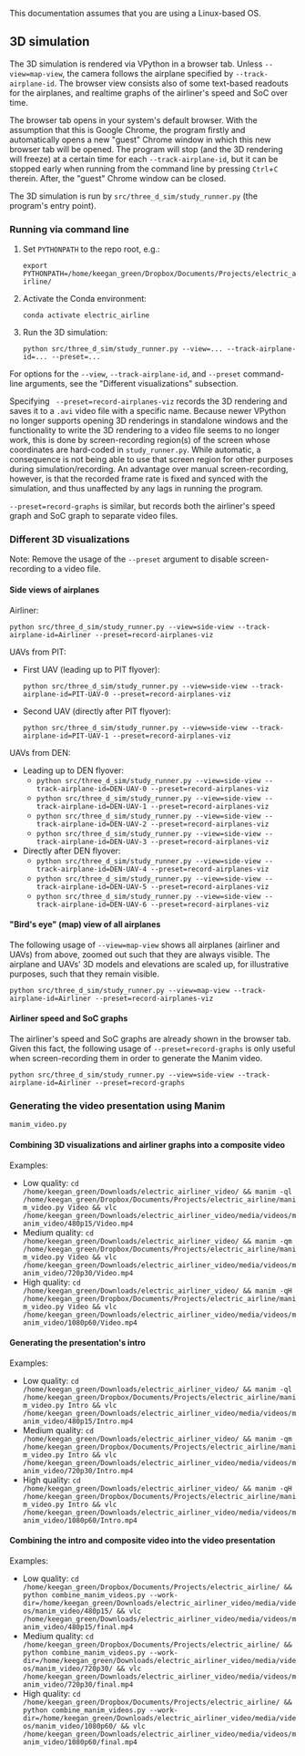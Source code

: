 This documentation assumes that you are using a Linux-based OS.

## 3D simulation

The 3D simulation is rendered via VPython in a browser tab. Unless `--view=map-view`, the camera follows the airplane specified by `--track-airplane-id`. The browser view consists also of some text-based readouts for the airplanes, and realtime graphs of the airliner's speed and SoC over time.

The browser tab opens in your system's default browser. With the assumption that this is Google Chrome, the program firstly and automatically opens a new "guest" Chrome window in which this new browser tab will be opened. The program will stop (and the 3D rendering will freeze) at a certain time for each `--track-airplane-id`, but it can be stopped early when running from the command line by pressing `Ctrl`+`C` therein. After, the "guest" Chrome window can be closed. 

The 3D simulation is run by `src/three_d_sim/study_runner.py` (the program's entry point).

### Running via command line

1. Set `PYTHONPATH` to the repo root, e.g.:
    
    `export PYTHONPATH=/home/keegan_green/Dropbox/Documents/Projects/electric_airline/`
    
2. Activate the Conda environment:
    
    `conda activate electric_airline`
    
3. Run the 3D simulation:
    
    `python src/three_d_sim/study_runner.py --view=... --track-airplane-id=... --preset=...`

For options for the `--view`, `--track-airplane-id`, and `--preset` command-line arguments, see the "Different visualizations" subsection.

Specifying ` --preset=record-airplanes-viz` records the 3D rendering and saves it to a `.avi` video file with a specific name. Because newer VPython no longer supports opening 3D renderings in standalone windows and the functionality to write the 3D rendering to a video file seems to no longer work, this is done by screen-recording region(s) of the screen whose coordinates are hard-coded in `study_runner.py`. While automatic, a consequence is not being able to use that screen region for other purposes during simulation/recording. An advantage over manual screen-recording, however, is that the recorded frame rate is fixed and synced with the simulation, and thus unaffected by any lags in running the program.

`--preset=record-graphs` is similar, but records both the airliner's speed graph and SoC graph to separate video files.

### Different 3D visualizations

Note: Remove the usage of the `--preset` argument to disable screen-recording to a video file.

#### Side views of airplanes

Airliner:

`python src/three_d_sim/study_runner.py --view=side-view --track-airplane-id=Airliner --preset=record-airplanes-viz`

UAVs from PIT:
  - First UAV (leading up to PIT flyover):
    
    `python src/three_d_sim/study_runner.py --view=side-view --track-airplane-id=PIT-UAV-0 --preset=record-airplanes-viz`
    
  - Second UAV (directly after PIT flyover):
    
    `python src/three_d_sim/study_runner.py --view=side-view --track-airplane-id=PIT-UAV-1 --preset=record-airplanes-viz`

UAVs from DEN:
  - Leading up to DEN flyover:
    - `python src/three_d_sim/study_runner.py --view=side-view --track-airplane-id=DEN-UAV-0 --preset=record-airplanes-viz`
    - `python src/three_d_sim/study_runner.py --view=side-view --track-airplane-id=DEN-UAV-1 --preset=record-airplanes-viz`
    - `python src/three_d_sim/study_runner.py --view=side-view --track-airplane-id=DEN-UAV-2 --preset=record-airplanes-viz`
    - `python src/three_d_sim/study_runner.py --view=side-view --track-airplane-id=DEN-UAV-3 --preset=record-airplanes-viz`
  - Directly after DEN flyover:
    - `python src/three_d_sim/study_runner.py --view=side-view --track-airplane-id=DEN-UAV-4 --preset=record-airplanes-viz`
    - `python src/three_d_sim/study_runner.py --view=side-view --track-airplane-id=DEN-UAV-5 --preset=record-airplanes-viz`
    - `python src/three_d_sim/study_runner.py --view=side-view --track-airplane-id=DEN-UAV-6 --preset=record-airplanes-viz`

#### "Bird's eye" (map) view of all airplanes

The following usage of `--view=map-view` shows all airplanes (airliner and UAVs) from above, zoomed out such that they are always visible. The airplane and UAVs' 3D models and elevations are scaled up, for illustrative purposes, such that they remain visible.

`python src/three_d_sim/study_runner.py --view=map-view --track-airplane-id=Airliner --preset=record-airplanes-viz`

#### Airliner speed and SoC graphs

The airliner's speed and SoC graphs are already shown in the browser tab. Given this fact, the following usage of `--preset=record-graphs` is only useful when screen-recording them in order to generate the Manim video.

`python src/three_d_sim/study_runner.py --view=side-view --track-airplane-id=Airliner --preset=record-graphs`

### Generating the video presentation using Manim

`manim_video.py`

#### Combining 3D visualizations and airliner graphs into a composite video

Examples:

- Low quality: `cd /home/keegan_green/Downloads/electric_airliner_video/ && manim -ql /home/keegan_green/Dropbox/Documents/Projects/electric_airline/manim_video.py Video && vlc /home/keegan_green/Downloads/electric_airliner_video/media/videos/manim_video/480p15/Video.mp4`
- Medium quality: `cd /home/keegan_green/Downloads/electric_airliner_video/ && manim -qm /home/keegan_green/Dropbox/Documents/Projects/electric_airline/manim_video.py Video && vlc /home/keegan_green/Downloads/electric_airliner_video/media/videos/manim_video/720p30/Video.mp4`
- High quality: `cd /home/keegan_green/Downloads/electric_airliner_video/ && manim -qH /home/keegan_green/Dropbox/Documents/Projects/electric_airline/manim_video.py Video && vlc /home/keegan_green/Downloads/electric_airliner_video/media/videos/manim_video/1080p60/Video.mp4`

#### Generating the presentation's intro

Examples:

- Low quality: `cd /home/keegan_green/Downloads/electric_airliner_video/ && manim -ql /home/keegan_green/Dropbox/Documents/Projects/electric_airline/manim_video.py Intro && vlc /home/keegan_green/Downloads/electric_airliner_video/media/videos/manim_video/480p15/Intro.mp4`
- Medium quality: `cd /home/keegan_green/Downloads/electric_airliner_video/ && manim -qm /home/keegan_green/Dropbox/Documents/Projects/electric_airline/manim_video.py Intro && vlc /home/keegan_green/Downloads/electric_airliner_video/media/videos/manim_video/720p30/Intro.mp4`
- High quality: `cd /home/keegan_green/Downloads/electric_airliner_video/ && manim -qH /home/keegan_green/Dropbox/Documents/Projects/electric_airline/manim_video.py Intro && vlc /home/keegan_green/Downloads/electric_airliner_video/media/videos/manim_video/1080p60/Intro.mp4`

#### Combining the intro and composite video into the video presentation

Examples:

- Low quality: `cd /home/keegan_green/Dropbox/Documents/Projects/electric_airline/ && python combine_manim_videos.py --work-dir=/home/keegan_green/Downloads/electric_airliner_video/media/videos/manim_video/480p15/ && vlc /home/keegan_green/Downloads/electric_airliner_video/media/videos/manim_video/480p15/final.mp4`
- Medium quality: `cd /home/keegan_green/Dropbox/Documents/Projects/electric_airline/ && python combine_manim_videos.py --work-dir=/home/keegan_green/Downloads/electric_airliner_video/media/videos/manim_video/720p30/ && vlc /home/keegan_green/Downloads/electric_airliner_video/media/videos/manim_video/720p30/final.mp4`
- High quality: `cd /home/keegan_green/Dropbox/Documents/Projects/electric_airline/ && python combine_manim_videos.py --work-dir=/home/keegan_green/Downloads/electric_airliner_video/media/videos/manim_video/1080p60/ && vlc /home/keegan_green/Downloads/electric_airliner_video/media/videos/manim_video/1080p60/final.mp4`
